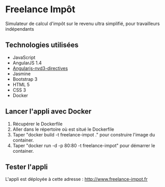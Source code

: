 # Freelance Impôt
Simulateur de calcul d'impôt sur le revenu ultra simplifié, pour travailleurs indépendants

## Technologies utilisées
 
* JavaScript
* AngularJS 1.4
* <a href="http://cmaurer.github.io/angularjs-nvd3-directives/index.html">Angularjs-nvd3-directives</a>
* Jasmine
* Bootstrap 3
* HTML 5
* CSS 3
* Docker

## Lancer l'appli avec Docker 

1. Récupérer le Dockerfile
2. Aller dans le répertoire où est situé le Dockerfile
3. Taper "docker build -t freelance-impot ." pour construire l'image du container.
4. Taper "docker run -d -p 80:80 -t freelance-impot" pour démarrer le container.

## Tester l'appli

L'appli est déployée à cette adresse : http://www.freelance-impot.fr